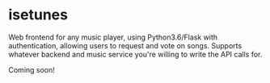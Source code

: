 # isetunes
Web frontend for any music player, using Python3.6/Flask with authentication, allowing users to request and vote on songs. Supports whatever backend and music service you're willing to write the API calls for.

Coming soon!
